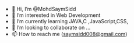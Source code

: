 - 👋 Hi, I’m @MohdSaymSidd
- 👀 I’m interested in Web Development 
- 🌱 I’m currently learning JAVA,C ,JavaScript,CSS,
- 💞️ I’m looking to collaborate on ...
- 📫 How to reach me (saymsidd008@gmail.com)

<!---
MohdSaymSidd/MohdSaymSidd is a ✨ special ✨ repository because its `README.md` (this file) appears on your GitHub profile.
You can click the Preview link to take a look at your changes.
--->

